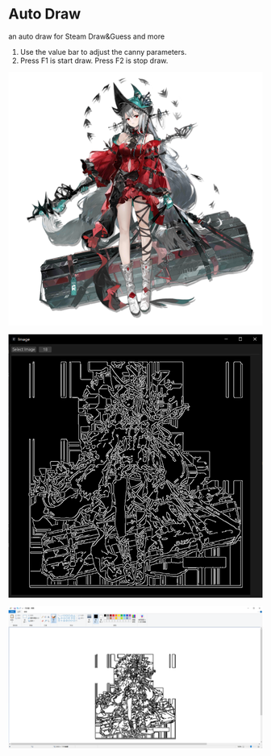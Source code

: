 # Auto Draw

an auto draw for Steam Draw&Guess and more

1. Use the value bar to adjust the canny parameters.
2. Press F1 is start draw. Press F2 is stop draw.

![1](/images/1.png)

![2](/images/2.png)

![3](/images/3.png)